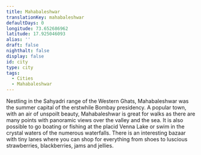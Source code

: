 ```yaml
---
title: Mahabaleshwar
translationKey: mahabaleshwar
defaultDays: 0
longitude: 73.652686962
latitude: 17.925046093
alias: ''
draft: false
nighthalt: false
display: false
id: city
type: city
tags:
  - Cities
  - Mahabaleshwar
---
```

Nestling in the Sahyadri range of the Western Ghats, Mahabaleshwar was the summer capital of the erstwhile Bombay presidency. A popular town, with an air of unspoilt beauty, Mahabaleshwar is great for walks as there are many points with panoramic views over the valley and the sea. It is also possible to go boating or fishing at the placid Venna Lake or swim in the crystal waters of the numerous waterfalls. There is an interesting bazaar with tiny lanes where you can shop for everything from shoes to luscious strawberries, blackberries, jams and jellies.